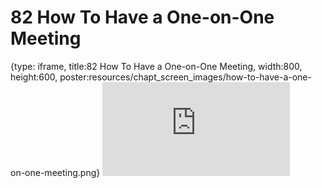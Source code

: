# 82 How To Have a One-on-One Meeting
 
{type: iframe, title:82 How To Have a One-on-One Meeting, width:800, height:600, poster:resources/chapt_screen_images/how-to-have-a-one-on-one-meeting.png}
![](https://datatrail-jhu.github.io/DataTrail_ReOrg/no_toc/how-to-have-a-one-on-one-meeting.html)
 

 
